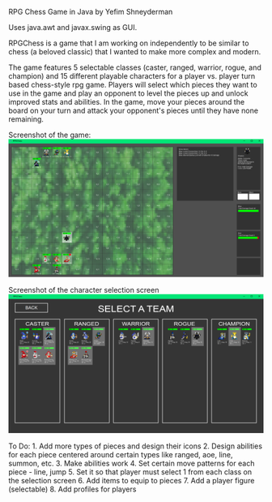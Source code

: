 RPG Chess
Game in Java by Yefim Shneyderman

Uses java.awt and javax.swing as GUI.

RPGChess is a game that I am working on independently to be similar to chess (a beloved classic) that I wanted to make more complex and modern.

The game features 5 selectable classes (caster, ranged, warrior, rogue, and champion) and 15 different playable characters for a player vs. player turn based chess-style rpg game. Players will select which pieces they want to use in the game and play an opponent to level the pieces up and unlock improved stats and abilities. In the game, move your pieces around the board on your turn and attack your opponent's pieces until they have none remaining.

Screenshot of the game:
![GameScreenshot](GameScreenshot.png)

Screenshot of the character selection screen
![TeamSelectScreenshot](TeamSelectScreenshot.png)

To Do:
	1. Add more types of pieces and design their icons
	2. Design abilities for each piece centered around certain types like ranged, aoe, line, summon, etc.
	3. Make abilities work
	4. Set certain move patterns for each piece - line, jump
	5. Set it so that player must select 1 from each class on the selection screen
	6. Add items to equip to pieces
	7. Add a player figure (selectable)
	8. Add profiles for players
